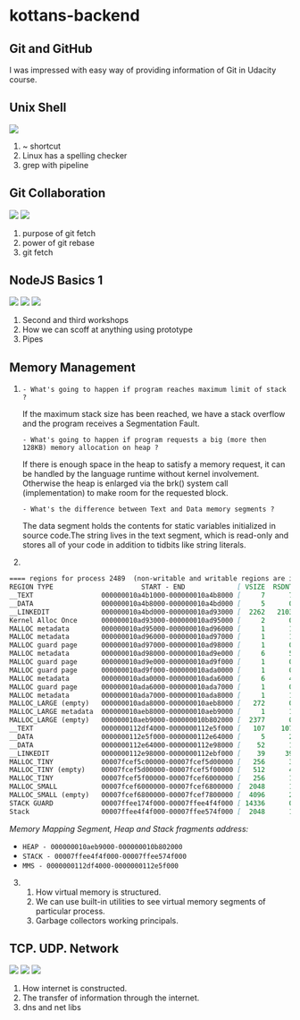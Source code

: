 # kottans-backend
## Git and GitHub
I was impressed with easy way of providing information of Git in Udacity course.

## Unix Shell

![](task_unix_shell/image.png)

1. ~ shortcut
2. Linux has a spelling checker
3. grep with pipeline

## Git Collaboration

![](task_git_collaboration/github_collaboration_results_1.png)
![](task_git_collaboration/github_collaboration_results_2.png)

1. purpose of git fetch
2. power of git rebase
3. git fetch

## NodeJS Basics 1

![](node_basic_1/node-basics-1.png)
![](node_basic_1/node-basics-2.png)
![](node_basic_1/node-basics-3.png)

1. Second and third workshops
2. How we can scoff at anything using prototype
3. Pipes

## Memory Management

1. 
	`- What's going to happen if program reaches maximum limit of stack ?`

	If the maximum stack size has been reached, we have a stack overflow and the program receives a Segmentation Fault.


	`- What's going to happen if program requests a big (more then 128KB) memory allocation on heap ?`

	If there is enough space in the heap to satisfy a memory request, it can be handled by the language runtime without kernel involvement. Otherwise the heap is enlarged via the brk() system call (implementation) to make room for the requested block. 


	`- What's the difference between Text and Data memory segments ?`

	The data segment holds the contents for static variables initialized in source code.The string lives in the text segment, which is read-only and stores all of your code in addition to tidbits like string literals. 


2.
```md
==== regions for process 2489  (non-writable and writable regions are interleaved)
REGION TYPE                      START - END             [ VSIZE  RSDNT  DIRTY   SWAP] PRT/MAX SHRMOD PURGE    REGION DETAIL
__TEXT                 000000010a4b1000-000000010a4b8000 [     7      7      0      0] r-x/rwx SM=COW          /Applications/Docker.app/Contents/Resources/bin/docker-compose
__DATA                 000000010a4b8000-000000010a4bd000 [     5      0      0      2] rw-/rwx SM=COW          /Applications/Docker.app/Contents/Resources/bin/docker-compose
__LINKEDIT             000000010a4bd000-000000010ad93000 [  2262   2103      0      0] r--/rwx SM=COW          /Applications/Docker.app/Contents/Resources/bin/docker-compose
Kernel Alloc Once      000000010ad93000-000000010ad95000 [     2      0      0      1] rw-/rwx SM=PRV          
MALLOC metadata        000000010ad95000-000000010ad96000 [     1      1      1      0] r--/rwx SM=COW          DefaultMallocZone_0x10ad95000 zone structure
MALLOC metadata        000000010ad96000-000000010ad97000 [     1      1      1      0] rw-/rwx SM=COW          
MALLOC guard page      000000010ad97000-000000010ad98000 [     1      0      0      0] ---/rwx SM=COW          
MALLOC metadata        000000010ad98000-000000010ad9e000 [     6      5      5      1] rw-/rwx SM=COW          
MALLOC guard page      000000010ad9e000-000000010ad9f000 [     1      0      0      0] ---/rwx SM=COW          
MALLOC guard page      000000010ad9f000-000000010ada0000 [     1      0      0      0] ---/rwx SM=NUL          
MALLOC metadata        000000010ada0000-000000010ada6000 [     6      4      4      2] rw-/rwx SM=COW          
MALLOC guard page      000000010ada6000-000000010ada7000 [     1      0      0      0] ---/rwx SM=NUL          
MALLOC metadata        000000010ada7000-000000010ada8000 [     1      1      1      0] r--/rwx SM=COW          
MALLOC_LARGE (empty)   000000010ada8000-000000010aeb8000 [   272      0      0    272] rw-/rwx SM=COW          
MALLOC_LARGE metadata  000000010aeb8000-000000010aeb9000 [     1      1      1      0] rw-/rwx SM=COW          DefaultMallocZone_0x10ad95000
MALLOC_LARGE (empty)   000000010aeb9000-000000010b802000 [  2377      0      0   2377] rw-/rwx SM=COW          
__TEXT                 0000000112df4000-0000000112e5f000 [   107    107      0      0] r-x/rwx SM=COW          /usr/lib/dyld
__DATA                 0000000112e5f000-0000000112e64000 [     5      2      2      3] rw-/rwx SM=COW          /usr/lib/dyld
__DATA                 0000000112e64000-0000000112e98000 [    52      1      1      7] rw-/rwx SM=PRV          /usr/lib/dyld
__LINKEDIT             0000000112e98000-0000000112ebf000 [    39     39      0      0] r--/rwx SM=COW          /usr/lib/dyld
MALLOC_TINY            00007fcef5c00000-00007fcef5d00000 [   256      3      3      2] rw-/rwx SM=COW          DefaultMallocZone_0x10ad95000
MALLOC_TINY (empty)    00007fcef5d00000-00007fcef5f00000 [   512      4      4      2] rw-/rwx SM=COW          DefaultMallocZone_0x10ad95000
MALLOC_TINY            00007fcef5f00000-00007fcef6000000 [   256      1      1      2] rw-/rwx SM=COW          DefaultMallocZone_0x10ad95000
MALLOC_SMALL           00007fcef6000000-00007fcef6800000 [  2048      1      1     25] rw-/rwx SM=COW          DefaultMallocZone_0x10ad95000
MALLOC_SMALL (empty)   00007fcef6800000-00007fcef7800000 [  4096      2      2     33] rw-/rwx SM=COW          DefaultMallocZone_0x10ad95000
STACK GUARD            00007ffee174f000-00007ffee4f4f000 [ 14336      0      0      0] ---/rwx SM=NUL          stack guard for thread 0
Stack                  00007ffee4f4f000-00007ffee574f000 [  2048      1      1      3] rw-/rwx SM=PRV          thread 0

```


*Memory Mapping Segment, Heap and Stack fragments address:*
- `HEAP - 000000010aeb9000-000000010b802000`
- `STACK - 00007ffee4f4f000-00007ffee574f000`
- `MMS - 0000000112df4000-0000000112e5f000`

3.
	1. How virtual memory is structured.
	2. We can use built-in utilities to see virtual memory segments of particular process.
	3. Garbage collectors working principals.


## TCP. UDP. Network

![](task_networks/network-1.png)
![](task_networks/network-2.png)
![](task_networks/network-3.png)

1. How internet is constructed.
2. The transfer of information through the internet.
3. dns and net libs
